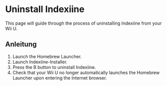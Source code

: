 # Uninstall Indexiine

This page will guide through the process of uninstalling Indexiine from your Wii U.

## Anleitung

1. Launch the Homebrew Launcher.
2. Launch Indexiine-Installer.
3. Press the B button to uninstall Indexiine.
4. Check that your Wii U no longer automatically launches the Homebrew Launcher upon entering the Internet browser.
